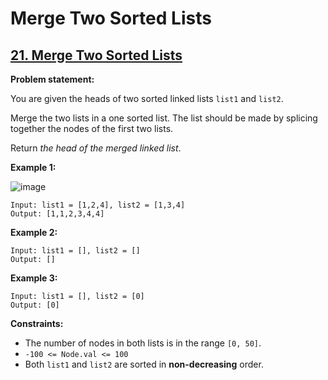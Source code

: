 # Merge Two Sorted Lists

## [21. Merge Two Sorted Lists](https://leetcode.com/problems/merge-two-sorted-lists/)

**Problem statement:**

You are given the heads of two sorted linked lists `list1` and `list2`.

Merge the two lists in a one sorted list. The list should be made by splicing together the nodes of the first two lists.

Return *the head of the merged linked list*.

**Example 1:**

![image](https://user-images.githubusercontent.com/20440403/182211383-486624c7-aa19-44b6-98f1-24f3d4684095.png)

```
Input: list1 = [1,2,4], list2 = [1,3,4]
Output: [1,1,2,3,4,4]
```

**Example 2:**

```
Input: list1 = [], list2 = []
Output: []
```

**Example 3:**

```
Input: list1 = [], list2 = [0]
Output: [0]
```

**Constraints:**

* The number of nodes in both lists is in the range `[0, 50]`.
* `-100 <= Node.val <= 100`
* Both `list1` and `list2` are sorted in **non-decreasing** order.
